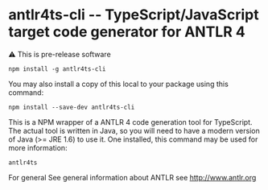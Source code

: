 # antlr4ts-cli -- TypeScript/JavaScript target code generator for ANTLR 4

:warning: This is pre-release software

`npm install -g antlr4ts-cli`

You may also install a copy of this local to your package using this command:

`npm install --save-dev antlr4ts-cli`


This is a NPM wrapper of a ANTLR 4 code generation tool for TypeScript.   The actual tool is written in Java, so you will need
to have a modern version of Java (>= JRE 1.6) to use it.   One installed, this command may be used for more information:

```
antlr4ts
```

For general See general information about ANTLR see http://www.antlr.org